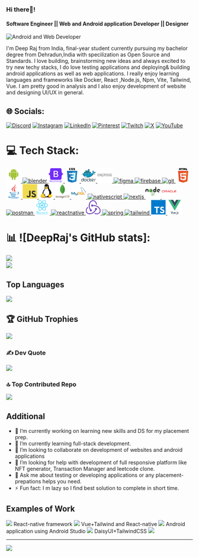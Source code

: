 
### Hi there👋!
#### Software Engineer || Web and Android application Developer || Designer 
![Android and Web Developer ](https://user-images.githubusercontent.com/10498744/210012254-234538ff-d198-48aa-8964-37e6fd45d227.gif)

I'm Deep Raj from India, final-year student currently  pursuing my bachelor degree from Dehradun,India  with specilization as Open Source and Standards. I love building, brainstorming new ideas and always excited to try new techy stacks,  I do love testing applications and deploying& building android applications as well as web applications. I really enjoy learning languages and frameworks like Docker, React ,Node.js, Npm, Vite, Tailwind, Vue. I am pretty good in analysis and  I also enjoy development of website and designing UI/UX in general. 

## 🌐 Socials:
[![Discord](https://img.shields.io/badge/Discord-%237289DA.svg?logo=discord&logoColor=white)](https://discord.gg/https://discord.gg/4shudjFYzu) [![Instagram](https://img.shields.io/badge/Instagram-%23E4405F.svg?logo=Instagram&logoColor=white)](https://instagram.com/xoxo.shain) [![LinkedIn](https://img.shields.io/badge/LinkedIn-%230077B5.svg?logo=linkedin&logoColor=white)](https://www.linkedin.com/in/deep-raj-b48310229/) [![Pinterest](https://img.shields.io/badge/Pinterest-%23E60023.svg?logo=Pinterest&logoColor=white)](https://pinterest.com/https://in.pinterest.com/deepraj6897/) [![Twitch](https://img.shields.io/badge/Twitch-%239146FF.svg?logo=Twitch&logoColor=white)](https://twitch.tv/anatanoaiwa) [![X](https://img.shields.io/badge/X-black.svg?logo=X&logoColor=white)](https://x.com/https://x.com/anatanoaiwa) [![YouTube](https://img.shields.io/badge/YouTube-%23FF0000.svg?logo=YouTube&logoColor=white)](https://youtube.com/@@anatanoaiwa) 

# 💻 Tech Stack:
<p align="left"> <a href="https://developer.android.com" target="_blank" rel="noreferrer"> <img src="https://raw.githubusercontent.com/devicons/devicon/master/icons/android/android-original-wordmark.svg" alt="android" width="40" height="40"/> </a> <a href="https://www.blender.org/" target="_blank" rel="noreferrer"> <img src="https://download.blender.org/branding/community/blender_community_badge_white.svg" alt="blender" width="40" height="40"/> </a> <a href="https://getbootstrap.com" target="_blank" rel="noreferrer"> <img src="https://raw.githubusercontent.com/devicons/devicon/master/icons/bootstrap/bootstrap-plain-wordmark.svg" alt="bootstrap" width="40" height="40"/> </a> <a href="https://www.w3schools.com/css/" target="_blank" rel="noreferrer"> <img src="https://raw.githubusercontent.com/devicons/devicon/master/icons/css3/css3-original-wordmark.svg" alt="css3" width="40" height="40"/> </a> <a href="https://www.docker.com/" target="_blank" rel="noreferrer"> <img src="https://raw.githubusercontent.com/devicons/devicon/master/icons/docker/docker-original-wordmark.svg" alt="docker" width="40" height="40"/> </a> <a href="https://expressjs.com" target="_blank" rel="noreferrer"> <img src="https://raw.githubusercontent.com/devicons/devicon/master/icons/express/express-original-wordmark.svg" alt="express" width="40" height="40"/> </a> <a href="https://www.figma.com/" target="_blank" rel="noreferrer"> <img src="https://www.vectorlogo.zone/logos/figma/figma-icon.svg" alt="figma" width="40" height="40"/> </a> <a href="https://firebase.google.com/" target="_blank" rel="noreferrer"> <img src="https://www.vectorlogo.zone/logos/firebase/firebase-icon.svg" alt="firebase" width="40" height="40"/> </a> <a href="https://git-scm.com/" target="_blank" rel="noreferrer"> <img src="https://www.vectorlogo.zone/logos/git-scm/git-scm-icon.svg" alt="git" width="40" height="40"/> </a> <a href="https://www.w3.org/html/" target="_blank" rel="noreferrer"> <img src="https://raw.githubusercontent.com/devicons/devicon/master/icons/html5/html5-original-wordmark.svg" alt="html5" width="40" height="40"/> </a> <a href="https://www.java.com" target="_blank" rel="noreferrer"> <img src="https://raw.githubusercontent.com/devicons/devicon/master/icons/java/java-original.svg" alt="java" width="40" height="40"/> </a> <a href="https://developer.mozilla.org/en-US/docs/Web/JavaScript" target="_blank" rel="noreferrer"> <img src="https://raw.githubusercontent.com/devicons/devicon/master/icons/javascript/javascript-original.svg" alt="javascript" width="40" height="40"/> </a> <a href="https://www.linux.org/" target="_blank" rel="noreferrer"> <img src="https://raw.githubusercontent.com/devicons/devicon/master/icons/linux/linux-original.svg" alt="linux" width="40" height="40"/> </a> <a href="https://www.mongodb.com/" target="_blank" rel="noreferrer"> <img src="https://raw.githubusercontent.com/devicons/devicon/master/icons/mongodb/mongodb-original-wordmark.svg" alt="mongodb" width="40" height="40"/> </a> <a href="https://www.mysql.com/" target="_blank" rel="noreferrer"> <img src="https://raw.githubusercontent.com/devicons/devicon/master/icons/mysql/mysql-original-wordmark.svg" alt="mysql" width="40" height="40"/> </a> <a href="https://nativescript.org/" target="_blank" rel="noreferrer"> <img src="https://raw.githubusercontent.com/detain/svg-logos/780f25886640cef088af994181646db2f6b1a3f8/svg/nativescript.svg" alt="nativescript" width="40" height="40"/> </a> <a href="https://nextjs.org/" target="_blank" rel="noreferrer"> <img src="https://cdn.worldvectorlogo.com/logos/nextjs-2.svg" alt="nextjs" width="40" height="40"/> </a> <a href="https://nodejs.org" target="_blank" rel="noreferrer"> <img src="https://raw.githubusercontent.com/devicons/devicon/master/icons/nodejs/nodejs-original-wordmark.svg" alt="nodejs" width="40" height="40"/> </a> <a href="https://www.oracle.com/" target="_blank" rel="noreferrer"> <img src="https://raw.githubusercontent.com/devicons/devicon/master/icons/oracle/oracle-original.svg" alt="oracle" width="40" height="40"/> </a> <a href="https://postman.com" target="_blank" rel="noreferrer"> <img src="https://www.vectorlogo.zone/logos/getpostman/getpostman-icon.svg" alt="postman" width="40" height="40"/> </a> <a href="https://reactjs.org/" target="_blank" rel="noreferrer"> <img src="https://raw.githubusercontent.com/devicons/devicon/master/icons/react/react-original-wordmark.svg" alt="react" width="40" height="40"/> </a> <a href="https://reactnative.dev/" target="_blank" rel="noreferrer"> <img src="https://reactnative.dev/img/header_logo.svg" alt="reactnative" width="40" height="40"/> </a> <a href="https://redux.js.org" target="_blank" rel="noreferrer"> <img src="https://raw.githubusercontent.com/devicons/devicon/master/icons/redux/redux-original.svg" alt="redux" width="40" height="40"/> </a> <a href="https://spring.io/" target="_blank" rel="noreferrer"> <img src="https://www.vectorlogo.zone/logos/springio/springio-icon.svg" alt="spring" width="40" height="40"/> </a> <a href="https://tailwindcss.com/" target="_blank" rel="noreferrer"> <img src="https://www.vectorlogo.zone/logos/tailwindcss/tailwindcss-icon.svg" alt="tailwind" width="40" height="40"/> </a> <a href="https://www.typescriptlang.org/" target="_blank" rel="noreferrer"> <img src="https://raw.githubusercontent.com/devicons/devicon/master/icons/typescript/typescript-original.svg" alt="typescript" width="40" height="40"/> </a> <a href="https://vuejs.org/" target="_blank" rel="noreferrer"> <img src="https://raw.githubusercontent.com/devicons/devicon/master/icons/vuejs/vuejs-original-wordmark.svg" alt="vuejs" width="40" height="40"/> </a> </p>


# 📊 ![DeepRaj's GitHub stats]:
![](https://github-readme-stats.vercel.app/api?username=CodewithRajDeep&theme=codeSTACKr&hide_border=false&include_all_commits=true&count_private=false)<br/>
![](https://github-readme-streak-stats.herokuapp.com/?user=CodewithRajDeep&theme=codeSTACKr&hide_border=false)<br/>
## Top Languages
![](https://github-readme-stats.vercel.app/api/top-langs/?username=CodewithRajDeep&theme=codeSTACKr&hide_border=false&include_all_commits=true&count_private=false&layout=compact)

## 🏆 GitHub Trophies
![](https://github-profile-trophy.vercel.app/?username=CodewithRajDeep&theme=gruvbox&no-frame=false&no-bg=false&margin-w=4)

### ✍️  Dev Quote
![](https://quotes-github-readme.vercel.app/api?type=horizontal&theme=dark)

### 🔝 Top Contributed Repo
![](https://github-contributor-stats.vercel.app/api?username=CodewithRajDeep&limit=5&theme=merko&combine_all_yearly_contributions=true)


## Additional 
- 🔭 I’m currently working on learning new skills and DS for my placement prep.    
- 🌱 I’m currently learning full-stack development.  
- 👯 I’m looking to collaborate on development of websites and android applications 
- 🤔 I’m looking for help with development of full responsive platform like NFT generator, Transaction Manager and leetcode clone.  
- 💬 Ask me about testing or developing applications or any placement-prepations  helps you need. 
- ⚡ Fun fact: I m lazy so I find best solution to complete in short time.   

## Examples of Work 
<img src="https://media.tenor.com/zoVmxJvWaaUAAAAd/app-development-ios-app-development-company.gif" width="256"/> 
 React-native framework 
<img  width="256" src="https://blogger.googleusercontent.com/img/b/R29vZ2xl/AVvXsEj5F-gmPKlloeeidnb7ZJk5DRTqo46ffY6R6zrQ-TQDvonHZhXS89MmX1ystL0TtzgZcctDKB7FZKXYiV9PDcaFYoYfC88cuGKADk0Kr-vZkrYkZ5re7AsbXkCRkrz7RQOZHVdQugIix8U/s0/compose_preview+%25281%2529.gif"/>
  Vue+Tailwind and React-native 
<img  width="256" src="https://reactnative.dev/assets/images/debugging-element-inspector-32d08229496f834721bb5ce30b841876.gif"/>
  Android application using Android Studio
<img  width="256" src="https://reactnavigation.org/assets/blog/using-react-navigation-5-with-paper/final-app.gif"/>
 DaisyUI+TailwindCSS
<img width="256" src="https://preview.redd.it/daisyui-integration-in-tailwind-css-forms-tutorial-v0-7fayzpxtwolb1.gif?width=1613&auto=webp&s=22b0d78b0e8132feb2e27d8a4d07d90f51f8963f"/>



---
[![](https://visitcount.itsvg.in/api?id=CodewithRajDeep&icon=0&color=0)](https://visitcount.itsvg.in)

<!-- Proudly created with GPRM ( https://gprm.itsvg.in ) -->






